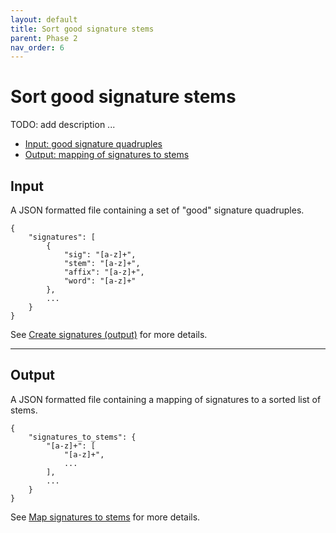 ```yaml
---
layout: default
title: Sort good signature stems
parent: Phase 2
nav_order: 6
---
```


# Sort good signature stems

TODO: add description ...

+ [Input: good signature quadruples](#input)
+ [Output: mapping of signatures to stems](#output)

## Input

A JSON formatted file containing a set of "good" signature quadruples.

```
{
    "signatures": [
        {
            "sig": "[a-z]+",
            "stem": "[a-z]+",
            "affix": "[a-z]+",
            "word": "[a-z]+"
        },
        ...
    }
}
```
See [Create signatures (output)](../Phase1/CreateSignatures.html#output) for more details.

---

## Output

A JSON formatted file containing a mapping of signatures to a sorted list of stems.

```
{
    "signatures_to_stems": {
        "[a-z]+": [
            "[a-z]+",
            ...
        ],
        ...
    }
}
```

See [Map signatures to stems](./MapSignaturesToStems.html#output) for more details.

